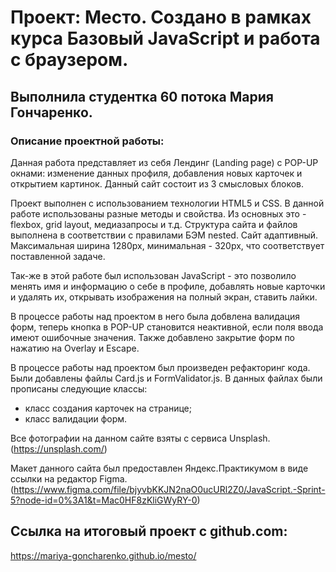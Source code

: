 # Проект: Место. Создано в рамках курса Базовый JavaScript и работа с браузером.
## Выполнила студентка 60 потока Мария Гончаренко.

### Описание проектной работы:
Данная работа представляет из себя Лендинг (Landing page) с POP-UP окнами: изменение данных профиля, добавления новых карточек и открытием картинок. Данный сайт состоит из 3 смысловых блоков.

Проект выполнен с использованием технологии HTML5 и CSS. В данной работе использованы разные методы и свойства. Из основных это - flexbox, grid layout, медиазапросы и т.д. Структура сайта и файлов выполнена в соответствии с правилами БЭМ nested. Сайт адаптивный. Максимальная ширина 1280px, минимальная - 320px, что соответствует поставленной задаче.

Так-же в этой работе был использован JavaScript - это позволило менять имя и информацию о себе в профиле, добавлять новые карточки и удалять их, открывать изображения на полный экран, ставить лайки. 

В процессе работы над проектом в него была добвлена валидация форм, теперь кнопка в POP-UP становится неактивной, если поля ввода имеют ошибочные значения. Также добавлено закрытие форм по нажатию на Overlay и Escape.

В процессе работы над проектом был произведен рефакторинг кода. Были добавлены файлы Card.js и FormValidator.js. В данных файлах были прописаны  следующие классы:
* класс создания карточек на странице;
* класс валидации форм. 

Все фотографии на данном сайте взяты с сервиса Unsplash. (https://unsplash.com/) 

Макет данного сайта был предоставлен Яндекс.Практикумом в виде ссылки на редактор Figma. (https://www.figma.com/file/bjyvbKKJN2naO0ucURl2Z0/JavaScript.-Sprint-5?node-id=0%3A1&t=Mac0HF8zKliGWyRY-0)

## Ссылка на итоговый проект с github.com:
https://mariya-goncharenko.github.io/mesto/
